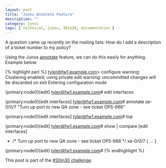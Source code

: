 ```yaml
---
layout: post
title: "Junos Annotate Feature"
description: ""
category: junos
tags: [ technical, junos, 30in30, documentation ]
---
```


A question came up recently on the mailing lists: How do I add a description of
a ticket number to my policy?

Using the Junos [annotate][2] feature, we can do this easily for anything.
Example below.

{% highlight perl %}
tyler@fw1.example.com> configure
warning: Clustering enabled; using private edit
warning: uncommitted changes will be discarded on exit
Entering configuration mode

{primary:node0}[edit]
tyler@fw1.example.com# edit interfaces

{primary:node0}[edit interfaces]
tyler@fw1.example.com# annotate xe-0/0/7 "Turn up port to new QA zone - see ticket OPS-666"

{primary:node0}[edit interfaces]
tyler@fw1.example.com# top

{primary:node0}[edit]
tyler@fw1.example.com# show | compare
[edit interfaces]
+   /* Turn up port to new QA zone - see ticket OPS-666 */
    xe-0/0/7 { ... }

{primary:node0}[edit]
tyler@fw1.example.com#
{% endhighlight %}

This post is part of the [#30in30 challenge][1].

[1]: http://etherealmind.com/challenge-30-blogs-30-days/ "30 Blogs in 30 Days Challenge"
[2]: http://www.juniper.net/techpubs/en_US/junos14.1/topics/task/configuration/junos-software-configuration-comments-adding.html "Adding Comments in a Junos OS Configuration"

